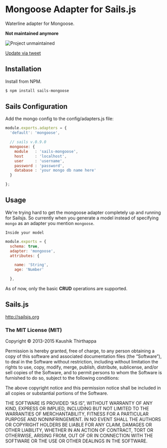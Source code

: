 # Mongoose Adapter for Sails.js

Waterline adapter for Mongoose.

**Not maintained anymore**

![Project unmaintained](https://img.shields.io/badge/project-unmaintained-red.svg)

[Update via tweet](https://twitter.com/ktkaushik/status/380592073482588160)

## Installation

Install from NPM.

```bash
$ npm install sails-mongoose
```

## Sails Configuration

Add the mongo config to the config/adapters.js file:

```javascript
module.exports.adapters = {
  'default': 'mongoose',

  // sails v.0.9.0
  mongoose: {
    module   : 'sails-mongoose',
    host     : 'localhost',
    user     : 'username',
    password : 'password',
    database : 'your mongo db name here'
  }

};
```

## Usage

We're trying hard to get the mongoose adapter completely up and running for Sailsjs. So currently when you generate a model instead of specifying `mongo` as an adapter you mention `mongoose`.

`Inside your model`

```javascript
module.exports = {
  schema: true,
  adapter: 'mongoose',
  attributes: {

    name: 'String',
    age: 'Number'

  },
```

As of now, only the basic __CRUD__ operations are supported.

## Sails.js

http://sailsjs.org

### The MIT License (MIT)

Copyright © 2013-2015 Kaushik Thirthappa

Permission is hereby granted, free of charge, to any person obtaining a copy of this software and associated documentation files (the “Software”), to deal in the Software without restriction, including without limitation the rights to use, copy, modify, merge, publish, distribute, sublicense, and/or sell copies of the Software, and to permit persons to whom the Software is furnished to do so, subject to the following conditions:

The above copyright notice and this permission notice shall be included in all copies or substantial portions of the Software.

THE SOFTWARE IS PROVIDED “AS IS”, WITHOUT WARRANTY OF ANY KIND, EXPRESS OR IMPLIED, INCLUDING BUT NOT LIMITED TO THE WARRANTIES OF MERCHANTABILITY, FITNESS FOR A PARTICULAR PURPOSE AND NONINFRINGEMENT. IN NO EVENT SHALL THE AUTHORS OR COPYRIGHT HOLDERS BE LIABLE FOR ANY CLAIM, DAMAGES OR OTHER LIABILITY, WHETHER IN AN ACTION OF CONTRACT, TORT OR OTHERWISE, ARISING FROM, OUT OF OR IN CONNECTION WITH THE SOFTWARE OR THE USE OR OTHER DEALINGS IN THE SOFTWARE.
